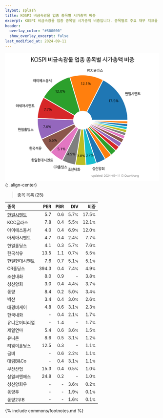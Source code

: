 ```yaml
---
layout: splash
title: KOSPI 비금속광물 업종 종목별 시가총액 비중
excerpt: KOSPI 비금속광물 업종 종목별 시가총액 비중입니다. 종목별로 주요 재무 지표를 함께 표시합니다.
header:
  overlay_color: "#800000"
  show_overlay_excerpt: false
last_modified_at: 2024-09-11
---
```



![KOSPI 비금속광물 업종 종목별 시가총액 비중](/stats/sector/images/kospi_업종_비금속광물_종목.png){: .align-center}


> **종목 목록 (25)**<a id="list"></a>

| **종목** | **PER** | **PBR** | **DIV** | **비중** |
| :------- | ------: | ------: | ------: | -------: |
| [한일시멘트](/300720/) | 5.7 | 0.6 | 5.7<small>%</small> | 17.5<small>%</small> |
| KCC글라스 | 7.8 | 0.4 | 5.5<small>%</small> | 12.1<small>%</small> |
| 아이에스동서 | 4.0 | 0.4 | 6.9<small>%</small> | 12.0<small>%</small> |
| 아세아시멘트 | 4.7 | 0.4 | 2.4<small>%</small> | 7.7<small>%</small> |
| 한일홀딩스 | 4.1 | 0.3 | 5.7<small>%</small> | 7.6<small>%</small> |
| 한국석유 | 13.5 | 1.1 | 0.7<small>%</small> | 5.5<small>%</small> |
| 한일현대시멘트 | 7.6 | 0.7 | 5.1<small>%</small> | 5.1<small>%</small> |
| CR홀딩스 | 394.3 | 0.4 | 7.4<small>%</small> | 4.9<small>%</small> |
| 조선내화 | 8.0 | 0.9 | - | 3.8<small>%</small> |
| 성신양회 | 3.0 | 0.4 | 4.4<small>%</small> | 3.7<small>%</small> |
| 동양 | 8.4 | 0.2 | 5.0<small>%</small> | 3.4<small>%</small> |
| 벽산 | 3.4 | 0.4 | 3.0<small>%</small> | 2.6<small>%</small> |
| 태경비케이 | 4.8 | 0.6 | 3.1<small>%</small> | 2.3<small>%</small> |
| 한국내화 | - | 0.4 | 2.1<small>%</small> | 1.7<small>%</small> |
| 유니온머티리얼 | - | 1.4 | - | 1.7<small>%</small> |
| 제일연마 | 5.4 | 0.6 | 3.6<small>%</small> | 1.5<small>%</small> |
| 유니온 | 8.6 | 0.5 | 3.1<small>%</small> | 1.2<small>%</small> |
| 티웨이홀딩스 | 12.5 | 0.3 | - | 1.1<small>%</small> |
| 금비 | - | 0.6 | 2.2<small>%</small> | 1.1<small>%</small> |
| 대림B&Co | - | 0.4 | 3.1<small>%</small> | 1.1<small>%</small> |
| 부산산업 | 15.3 | 0.4 | 0.5<small>%</small> | 1.0<small>%</small> |
| 삼일씨엔에스 | 24.8 | 0.2 | - | 1.0<small>%</small> |
| 성신양회우 | - | - | 3.6<small>%</small> | 0.2<small>%</small> |
| 동양우 | - | - | 1.9<small>%</small> | 0.1<small>%</small> |
| 동양2우B | - | - | 1.6<small>%</small> | 0.1<small>%</small> |

{% include commons/footnotes.md %}